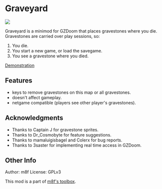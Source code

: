 # Graveyard

<a href="https://github.com/mmaulwurff/graveyard/releases" alt="Downloads">
  <img src="https://img.shields.io/github/downloads/mmaulwurff/graveyard/total" />
</a>

Graveyard is a minimod for GZDoom that places gravestones where you die.
Gravestones are carried over play sessions, so:

1. You die.
2. You start a new game, or load the savegame.
3. You see a gravestone where you died.

[Demonstration](https://youtu.be/t3X0r8QXwRA)

## Features

- keys to remove gravestones on this map or all gravestones.
- doesn't affect gameplay.
- netgame compatible (players see other player's gravestones).

## Acknowledgments

- Thanks to Captain J for gravestone sprites.
- Thanks to Dr_Cosmobyte for feature suggestions.
- Thanks to mamaluigisbagel and Colerx for bug reports.
- Thanks to 3saster for implementing real time access in GZDoom.

## Other Info

Author: m8f
License: GPLv3

This mod is a part of [m8f's toolbox](https://mmaulwurff.github.io/pages/toolbox).
